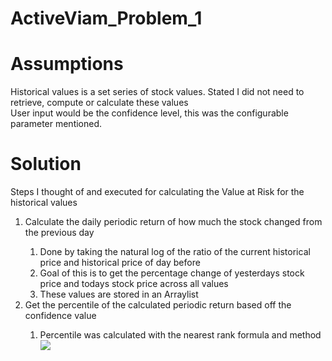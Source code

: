 # ActiveViam_Problem_1

# Assumptions
Historical values is a set series of stock values. Stated I did not need to retrieve, compute or calculate these values <br/>
User input would be the confidence level, this was the configurable parameter mentioned.

# Solution 
Steps I thought of and executed for calculating the Value at Risk for the historical values 

<ol>
 <li>Calculate the daily periodic return of how much the stock changed from the previous day</li>
      <ol>
          <li>Done by taking the natural log of the ratio of the current historical price and historical price of day before</li>
          <li>Goal of this is to get the percentage change of yesterdays stock price and todays stock price across all values</li>
          <li>These values are stored in an Arraylist</li>
      </ol>
 <li>Get the percentile of the calculated periodic return based off the confidence value</li>
 <ol>
    <li>Percentile was calculated with the nearest rank formula and method </li>
    <img src = "https://i.stack.imgur.com/empSB.jpg"/>
 </ol>
</ol>

